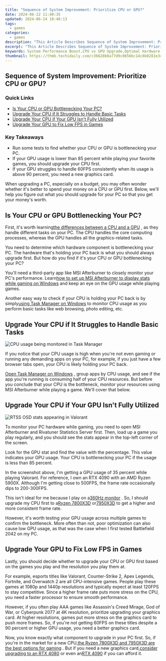 ```yaml
---
title: "Sequence of System Improvement: Prioritize CPU or GPU?"
date: 2024-06-22 11:40:35
updated: 2024-06-24 10:40:13
tags:
  - games
categories:
  - games
description: "This Article Describes Sequence of System Improvement: Prioritize CPU or GPU?"
excerpt: "This Article Describes Sequence of System Improvement: Prioritize CPU or GPU?"
keywords: System Performance Boost,CPU vs GPU Upgrade,Optimal Hardware Choice,Tech Gadgets Improvement,Enhance Computing Power,Prioritize Hardware Revision,Sequence of System Uplift
thumbnail: https://thmb.techidaily.com/c36628b8a77d9c8656bc14c8b8281e34c21620e4322ca2c6d47a165e3e9293b6.png
---
```


## Sequence of System Improvement: Prioritize CPU or GPU?

### Quick Links

* [Is Your CPU or GPU Bottlenecking Your PC?](#is-your-cpu-or-gpu-bottlenecking-your-pc)
* [Upgrade Your CPU if It Struggles to Handle Basic Tasks](#upgrade-your-cpu-if-it-struggles-to-handle-basic-tasks)
* [Upgrade Your CPU if Your GPU Isn't Fully Utilized](#upgrade-your-cpu-if-your-gpu-isn-39-t-fully-utilized)
* [Upgrade Your GPU to Fix Low FPS in Games](#upgrade-your-gpu-to-fix-low-fps-in-games)

### Key Takeaways

* Run some tests to find whether your CPU or GPU is bottlenecking your PC.
* If your GPU usage is lower than 85 percent while playing your favorite games, you should upgrade your CPU first.
* If your GPU struggles to handle 60FPS consistently when its usage is above 90 percent, you need a new graphics card.

 When upgrading a PC, especially on a budget, you may often wonder whether it's better to spend your money on a CPU or GPU first. Below, we'll help you figure out what you should upgrade for your PC so that you get your money's worth.

## Is Your CPU or GPU Bottlenecking Your PC?

 First, it's worth learning[the differences between a CPU and a GPU](https://www.makeuseof.com/tag/what-is-the-difference-between-an-apu-a-cpu-and-a-gpu-makeuseof-explains/) , as they handle different tasks on your PC. The CPU handles the core computing processes, whereas the GPU handles all the graphics-related tasks.

 You need to determine which hardware component is bottlenecking your PC. The hardware that's holding your PC back is what you should always upgrade first. But how do you find if it's your CPU or GPU bottlenecking your PC?

 You'll need a third-party app like MSI Afterburner to closely monitor your PC's performance. Learn[how to set up MSI Afterburner to display stats while gaming on Windows](https://www.makeuseof.com/windows-11-msi-afterburner-stats/) and keep an eye on the GPU usage while playing games.

 Another easy way to check if your CPU is holding your PC back is by simply[using Task Manager on Windows](https://www.makeuseof.com/how-to-use-windows-task-manager/) to monitor CPU usage as you perform basic tasks like web browsing, photo editing, etc.

## Upgrade Your CPU if It Struggles to Handle Basic Tasks

![CPU usage being monitored in Task Manager](https://static1.makeuseofimages.com/wordpress/wp-content/uploads/2024/04/cpu-usage-being-monitored-in-task-manager.png)

 If you notice that your CPU usage is high when you're not even gaming or running any demanding apps on your PC, for example, if you just have a few browser tabs open, your CPU is likely holding your PC back.

[Open Task Manager on Windows](https://www.makeuseof.com/how-to-access-task-manager-on-windows-11/) , group apps by CPU usage, and see if the app you're running is consuming half of your CPU resources. But before you conclude that your CPU is the bottleneck, monitor your resources using MSI Afterburner while playing a game. We'll cover that below.

## Upgrade Your CPU if Your GPU Isn't Fully Utilized

![RTSS OSD stats appearing in Valorant](https://static1.makeuseofimages.com/wordpress/wp-content/uploads/2024/04/rtss-osd-stats-appearing-in-valorant.png)

 To monitor your PC hardware while gaming, you need to open MSI Afterburner and Rivatuner Statistics Server first. Then, load up a game you play regularly, and you should see the stats appear in the top-left corner of the screen.

 Look for the GPU stat and find the value with the percentage. This value indicates your GPU usage. Your CPU is bottlenecking your PC if the usage is less than 85 percent.

 In the screenshot above, I'm getting a GPU usage of 35 percent while playing Valorant. For reference, I own an RTX 4090 with an AMD Ryzen 5900X. Although I'm getting close to 500FPS, the frame rate occasionally dips to 200-300FPS.

 This isn't ideal for me because I play on a[360Hz monitor](https://www.amazon.com/s?k=360hz+monitor&tag=makeusw-20&ascsubtag=UUmuoUeUpU2032015&asc%5Frefurl=https%3A%2F%2Fwww.makeuseof.com%2Fupgrade-cpu-or-gpu-first%2F&asc%5Fcampaign=Evergreen) . So, I should upgrade my CPU first to a[Ryzen 7800X3D](https://www.amazon.com/AMD-Ryzen-7800X3D-16-Thread-Processor/dp/B0BTZB7F88/?tag=makeusw-20&ascsubtag=UUmuoUeUpU2032015&asc%5Frefurl=https%3A%2F%2Fwww.makeuseof.com%2Fupgrade-cpu-or-gpu-first%2F&asc%5Fcampaign=Evergreen) or[7950X3D](https://www.amazon.com/AMD-Ryzen-7950X3D-Hexadeca-core-Processor/dp/B0BTRH9MNS/?tag=makeusw-20&ascsubtag=UUmuoUeUpU2032015&asc%5Frefurl=https%3A%2F%2Fwww.makeuseof.com%2Fupgrade-cpu-or-gpu-first%2F&asc%5Fcampaign=Evergreen) to get a higher and more consistent frame rate.

 However, it's worth testing your GPU usage across multiple games to confirm the bottleneck. More often than not, poor optimization can also cause low GPU usage, as that was the case when I first tested Battlefield 2042 on my PC.

## Upgrade Your GPU to Fix Low FPS in Games

 Lastly, you should decide whether to upgrade your CPU or GPU first based on the games you play and the resolution you play them at.

 For example, esports titles like Valorant, Counter-Strike 2, Apex Legends, Fortnite, and Overwatch 2 are all CPU-intensive games. People play these games at 1080p and 1440p resolutions and typically expect at least 120FPS to stay competitive. Since a higher frame rate puts more stress on the CPU, you need a faster processor to ensure smooth performance.

 However, if you often play AAA games like Assassin's Creed Mirage, God of War, or Cyberpunk 2077 at 4K resolution, prioritize upgrading your graphics card. At higher resolutions, games put more stress on the graphics card to push more frames. So, if you're not getting 60FPS on these titles despite a 90 percent or higher GPU usage, you need a better graphics card.

 Now, you know exactly what component to upgrade in your PC first. So, if you're in the market for a new CPU,[the Ryzen 7800X3D and 7950X3D are the best options for gaming](https://www.makeuseof.com/ryzen-9-7950x3d-vs-ryzen-9-7900x3d-vs-ryzen-7-7800x3d/) . But if you need a new graphics card,[consider upgrading to an RTX 4080](https://www.makeuseof.com/nvidia-rtx-4080-reasons-upgrade/) or even an[RTX 4090](https://www.amazon.com/s?k=rtx+4090&tag=makeusw-20&ascsubtag=UUmuoUeUpU2032015&asc%5Frefurl=https%3A%2F%2Fwww.makeuseof.com%2Fupgrade-cpu-or-gpu-first%2F&asc%5Fcampaign=Evergreen) if you can afford it.


<ins class="adsbygoogle"
     style="display:block"
     data-ad-format="autorelaxed"
     data-ad-client="ca-pub-7571918770474297"
     data-ad-slot="1223367746"></ins>



<ins class="adsbygoogle"
     style="display:block"
     data-ad-client="ca-pub-7571918770474297"
     data-ad-slot="8358498916"
     data-ad-format="auto"
     data-full-width-responsive="true"></ins>
